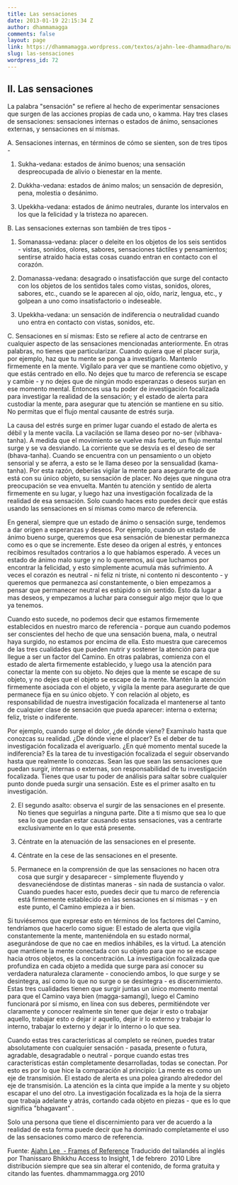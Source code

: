 ```yaml
---
title: Las sensaciones
date: 2013-01-19 22:15:34 Z
author: dhammamagga
comments: false
layout: page
link: https://dhammamagga.wordpress.com/textos/ajahn-lee-dhammadharo/marcos-de-referencia/marcos-de-referencia/las-sensaciones/
slug: las-sensaciones
wordpress_id: 72
---
```


## II. Las sensaciones


La palabra "sensación" se refiere al hecho de experimentar sensaciones que surgen de las acciones propias de cada uno, o kamma. Hay tres clases de sensaciones: sensaciones internas o estados de ánimo, sensaciones externas, y sensaciones en sí mismas.




A. Sensaciones internas, en términos de cómo se sienten, son de tres tipos -




1. Sukha-vedana: estados de ánimo buenos; una sensación despreocupada de alivio o bienestar en la mente.

2. Dukkha-vedana: estados de ánimo malos; un sensación de depresión, pena, molestia o desánimo.

3. Upekkha-vedana: estados de ánimo neutrales, durante los intervalos en los que la felicidad y la tristeza no aparecen.




B. Las sensaciones externas son también de tres tipos -




1. Somanassa-vedana: placer o deleite en los objetos de los seis sentidos - vistas, sonidos, olores, sabores, sensaciones táctiles y pensamientos; sentirse atraído hacia estas cosas cuando entran en contacto con el corazón.

2. Domanassa-vedana: desagrado o insatisfacción que surge del contacto con los objetos de los sentidos tales como vistas, sonidos, olores, sabores, etc., cuando se le aparecen al ojo, oído, nariz, lengua, etc., y golpean a uno como insatisfactorio o indeseable.

3. Upekkha-vedana: un sensación de indiferencia o neutralidad cuando uno entra en contacto con vistas, sonidos, etc.




C. Sensaciones en sí mismas: Esto se refiere al acto de centrarse en cualquier aspecto de las sensaciones mencionadas anteriormente. En otras palabras, no tienes que particularizar. Cuando quiera que el placer surja, por ejemplo, haz que tu mente se ponga a investigarlo. Mantenlo firmemente en la mente. Vigílalo para ver que se mantiene como objetivo, y que estás centrado en ello. No dejes que tu marco de referencia se escape y cambie - y no dejes que de ningún modo esperanzas o deseos surjan en ese momento mental. Entonces usa tu poder de investigación focalizada para investigar la realidad de la sensación; y el estado de alerta para custodiar la mente, para asegurar que tu atención se mantiene en su sitio. No permitas que el flujo mental causante de estrés surja.

La causa del estrés surge en primer lugar cuando el estado de alerta es débil y la mente vacila. La vacilación se llama deseo por no-ser (vibhava-tanha). A medida que el movimiento se vuelve más fuerte, un flujo mental surge y se va desviando. La corriente que se desvía es el deseo de ser (bhava-tanha). Cuando se encuentra con un pensamiento o un objeto sensorial y se aferra, a esto se le llama deseo por la sensualidad (kama-tanha). Por esta razón, deberías vigilar la mente para asegurarte de que está con su único objeto, su sensación de placer. No dejes que ninguna otra preocupación se vea envuelta. Mantén tu atención y sentido de alerta firmemente en su lugar, y luego haz una investigación focalizada de la realidad de esa sensación. Solo cuando haces esto puedes decir que estás usando las sensaciones en sí mismas como marco de referencia.




En general, siempre que un estado de ánimo o sensación surge, tendemos a dar origen a esperanzas y deseos. Por ejemplo, cuando un estado de ánimo bueno surge, queremos que esa sensación de bienestar permanezca como es o que se incremente. Este deseo da origen al estrés, y entonces recibimos resultados contrarios a lo que habíamos esperado. A veces un estado de ánimo malo surge y no lo queremos, así que luchamos por encontrar la felicidad, y esto simplemente acumula más sufrimiento. A veces el corazón es neutral - ni feliz ni triste, ni contento ni descontento - y queremos que permanezca así constantemente, o bien empezamos a pensar que permanecer neutral es estúpido o sin sentido. Esto da lugar a mas deseos, y empezamos a luchar para conseguir algo mejor que lo que ya tenemos.

Cuando esto sucede, no podemos decir que estamos firmemente establecidos en nuestro marco de referencia - porque aun cuando podemos ser conscientes del hecho de que una sensación buena, mala, o neutral haya surgido, no estamos por encima de ella. Esto muestra que carecemos de las tres cualidades que pueden nutrir y sostener la atención para que llegue a ser un factor del Camino. En otras palabras, comienza con el estado de alerta firmemente establecido, y luego usa la atención para conectar la mente con su objeto. No dejes que la mente se escape de su objeto, y no dejes que el objeto se escape de la mente. Mantén la atención firmemente asociada con el objeto, y vigila la mente para asegurarte de que permanece fija en su único objeto. Y con relación al objeto, es responsabilidad de nuestra investigación focalizada el mantenerse al tanto de cualquier clase de sensación que pueda aparecer: interna o externa; feliz, triste o indiferente.

Por ejemplo, cuando surge el dolor, ¿de dónde viene? Examínalo hasta que conozcas su realidad. ¿De dónde viene el placer? Es el deber de tu investigación focalizada el averiguarlo. ¿En qué momento mental sucede la indiferencia? Es la tarea de tu investigación focalizada el seguir observando hasta que realmente lo conozcas. Sean las que sean las sensaciones que puedan surgir, internas o externas, son responsabilidad de tu investigación focalizada. Tienes que usar tu poder de análisis para saltar sobre cualquier punto donde pueda surgir una sensación. Este es el primer asalto en tu investigación.

2. El segundo asalto: observa el surgir de las sensaciones en el presente. No tienes que seguirlas a ninguna parte. Dite a ti mismo que sea lo que sea lo que puedan estar causando estas sensaciones, vas a centrarte exclusivamente en lo que está presente.

3. Céntrate en la atenuación de las sensaciones en el presente.

4. Céntrate en la cese de las sensaciones en el presente.

5. Permanece en la comprensión de que las sensaciones no hacen otra cosa que surgir y desaparecer - simplemente fluyendo y desvaneciéndose de distintas maneras - sin nada de sustancia o valor. Cuando puedes hacer esto, puedes decir que tu marco de referencia está firmemente establecido en las sensaciones en sí mismas - y en este punto, el Camino empieza a ir bien.

Si tuviésemos que expresar esto en términos de los factores del Camino, tendríamos que hacerlo como sigue: El estado de alerta que vigila constantemente la mente, manteniéndola en su estado normal, asegurándose de que no cae en medios inhábiles, es la virtud. La atención que mantiene la mente conectada con su objeto para que no se escape hacia otros objetos, es la concentración. La investigación focalizada que profundiza en cada objeto a medida que surge para así conocer su verdadera naturaleza claramente - conociendo ambos, lo que surge y se desintegra, así como lo que no surge o se desintegra - es discernimiento. Estas tres cualidades tienen que surgir juntas un único momento mental para que el Camino vaya bien (magga-samangi), luego el Camino funcionará por sí mismo, en línea con sus deberes, permitiéndote ver claramente y conocer realmente sin tener que dejar ir esto o trabajar aquello, trabajar esto o dejar ir aquello, dejar ir lo externo y trabajar lo interno, trabajar lo externo y dejar ir lo interno o lo que sea.

Cuando estas tres características al completo se reúnen, puedes tratar absolutamente con cualquier sensación - pasada, presente o futura, agradable, desagradable o neutral - porque cuando estas tres características están completamente desarrolladas, todas se conectan. Por esto es por lo que hice la comparación al principio: La mente es como un eje de transmisión. El estado de alerta es una polea girando alrededor del eje de transmisión. La atención es la cinta que impide a la mente y su objeto escapar el uno del otro. La investigación focalizada es la hoja de la sierra que trabaja adelante y atrás, cortando cada objeto en piezas - que es lo que significa "bhagavant" .

Solo una persona que tiene el discernimiento para ver de acuerdo a la realidad de esta forma puede decir que ha dominado completamente el uso de las sensaciones como marco de referencia.<!-- more -->


Fuente: [Ajahn Lee  - Frames of Reference](http://www.accesstoinsight.org/lib/thai/lee/frames.html)
Traducido del tailandés al inglés por Thanissaro Bhikkhu
Access to Insight, 1 de febrero  2010
Libre distribución siempre que sea sin alterar el contenido, de forma gratuita y citando las fuentes.
dhammammagga.org 2010







